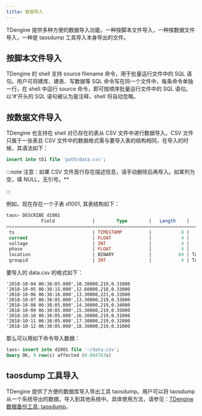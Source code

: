 ```yaml
---
title: 数据导入
---
```


TDengine 提供多种方便的数据导入功能，一种按脚本文件导入，一种按数据文件导入，一种是 taosdump 工具导入本身导出的文件。

## 按脚本文件导入

TDengine 的 shell 支持 source filename 命令，用于批量运行文件中的 SQL 语句。用户可将建库、建表、写数据等 SQL 命令写在同一个文件中，每条命令单独一行，在 shell 中运行 source 命令，即可按顺序批量运行文件中的 SQL 语句。以‘#’开头的 SQL 语句被认为是注释，shell 将自动忽略。

## 按数据文件导入

TDengine 也支持在 shell 对已存在的表从 CSV 文件中进行数据导入。CSV 文件只属于一张表且 CSV 文件中的数据格式需与要导入表的结构相同，在导入的时候，其语法如下：

```sql
insert into tb1 file 'path/data.csv';
```

:::note
注意：如果 CSV 文件首行存在描述信息，请手动删除后再导入。如某列为空，填 NULL，无引号。\*\*

:::

例如，现在存在一个子表 d1001, 其表结构如下：

```sql
taos> DESCRIBE d1001
             Field              |        Type        |   Length    |    Note    |
=================================================================================
 ts                             | TIMESTAMP          |           8 |            |
 current                        | FLOAT              |           4 |            |
 voltage                        | INT                |           4 |            |
 phase                          | FLOAT              |           4 |            |
 location                       | BINARY             |          64 | TAG        |
 groupid                        | INT                |           4 | TAG        |
```

要导入的 data.csv 的格式如下：

```csv
'2018-10-04 06:38:05.000',10.30000,219,0.31000
'2018-10-05 06:38:15.000',12.60000,218,0.33000
'2018-10-06 06:38:16.800',13.30000,221,0.32000
'2018-10-07 06:38:05.000',13.30000,219,0.33000
'2018-10-08 06:38:05.000',14.30000,219,0.34000
'2018-10-09 06:38:05.000',15.30000,219,0.35000
'2018-10-10 06:38:05.000',16.30000,219,0.31000
'2018-10-11 06:38:05.000',17.30000,219,0.32000
'2018-10-12 06:38:05.000',18.30000,219,0.31000
```

那么可以用如下命令导入数据：

```sql
taos> insert into d1001 file '~/data.csv';
Query OK, 9 row(s) affected (0.004763s)
```

## taosdump 工具导入

TDengine 提供了方便的数据库导入导出工具 taosdump。用户可以将 taosdump 从一个系统导出的数据，导入到其他系统中。具体使用方法，请参见：[TDengine 数据备份工具: taosdump](https://github.com/taosdata/taos-tools/blob/develop/taosdump-user-manual-CN.md)。
